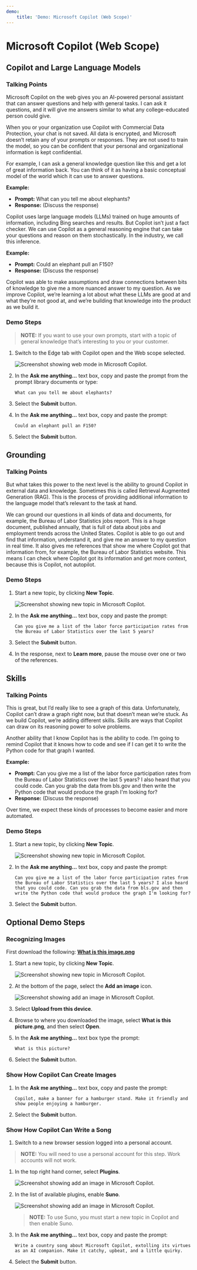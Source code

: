 ```yaml
---
demo:
    title: 'Demo: Microsoft Copilot (Web Scope)'
---
```


# Microsoft Copilot (Web Scope)

## Copilot and Large Language Models

### Talking Points

Microsoft Copilot on the web gives you an AI-powered personal assistant that can answer questions and help with general tasks. I can ask it questions, and it will give me answers similar to what any college-educated person could give.

When you or your organization use Copilot with Commercial Data Protection, your chat is not saved. All data is encrypted, and Microsoft doesn’t retain any of your prompts or responses. They are not used to train the model, so you can be confident that your personal and organizational information is kept confidential.

For example, I can ask a general knowledge question like this and get a lot of great information back. You can think of it as having a basic conceptual model of the world which it can use to answer questions.

**Example:**
- **Prompt:** What can you tell me about elephants?
- **Response:** (Discuss the response)

Copilot uses large language models (LLMs) trained on huge amounts of information, including Bing searches and results. But Copilot isn’t just a fact checker. We can use Copilot as a general reasoning engine that can take your questions and reason on them stochastically. In the industry, we call this inference.

**Example:**
- **Prompt:** Could an elephant pull an F150?
- **Response:** (Discuss the response)

Copilot was able to make assumptions and draw connections between bits of knowledge to give me a more nuanced answer to my question. As we improve Copilot, we’re learning a lot about what these LLMs are good at and what they’re not good at, and we’re building that knowledge into the product as we build it.

### Demo Steps

> **NOTE:** If you want to use your own prompts, start with a topic of general knowledge that’s interesting to you or your customer.

1. Switch to the Edge tab with Copilot open and the Web scope selected.

    ![Screenshot showing web mode in Microsoft Copilot.](../Demos/Media/web_mode.png)

1. In the **Ask me anything...** text box, copy and paste the prompt from the prompt library documents or type:
    ```text
    What can you tell me about elephants?
    ```
1. Select the **Submit** button.
1. In the **Ask me anything...** text box, copy and paste the prompt:
    ```text
    Could an elephant pull an F150?
    ```
1. Select the **Submit** button.

## Grounding

### Talking Points

But what takes this power to the next level is the ability to ground Copilot in external data and knowledge. Sometimes this is called Retrieval Augmented Generation (RAG). This is the process of providing additional information to the language model that’s relevant to the task at hand.

We can ground our questions in all kinds of data and documents, for example, the Bureau of Labor Statistics jobs report. This is a huge document, published annually, that is full of data about jobs and employment trends across the United States. Copilot is able to go out and find that information, understand it, and give me an answer to my question in real time. It also gives me references that show me where Copilot got that information from, for example, the Bureau of Labor Statistics website. This means I can check where Copilot got its information and get more context, because this is Copilot, not autopilot.

### Demo Steps

1. Start a new topic, by clicking **New Topic**.

    ![Screenshot showing new topic in Microsoft Copilot.](../Demos/Media/new_topic.png)

1. In the **Ask me anything...** text box, copy and paste the prompt:

    ```text
    Can you give me a list of the labor force participation rates from the Bureau of Labor Statistics over the last 5 years?
    ```
1. Select the **Submit** button.
1. In the response, next to **Learn more**, pause the mouse over one or two of the references.

## Skills

### Talking Points

This is great, but I’d really like to see a graph of this data. Unfortunately, Copilot can’t draw a graph right now, but that doesn’t mean we’re stuck. As we build Copilot, we’re adding different skills. Skills are ways that Copilot can draw on its reasoning power to solve problems.

Another ability that I know Copilot has is the ability to code. I’m going to remind Copilot that it knows how to code and see if I can get it to write the Python code for that graph I wanted.

**Example:**
- **Prompt:** Can you give me a list of the labor force participation rates from the Bureau of Labor Statistics over the last 5 years? I also heard that you could code. Can you grab the data from bls.gov and then write the Python code that would produce the graph I'm looking for?
- **Response:** (Discuss the response)

Over time, we expect these kinds of processes to become easier and more automated.

### Demo Steps

1. Start a new topic, by clicking **New Topic**.

    ![Screenshot showing new topic in Microsoft Copilot.](../Demos/Media/new_topic.png)

1. In the **Ask me anything...** text box, copy and paste the prompt:

    ```text
    Can you give me a list of the labor force participation rates from the Bureau of Labor Statistics over the last 5 years? I also heard that you could code. Can you grab the data from bls.gov and then write the Python code that would produce the graph I'm looking for?
    ```

1. Select the **Submit** button.

## Optional Demo Steps

### Recognizing Images

First download the following: [**What is this image.png**](https://github.com/MicrosoftLearning/MS-4012-Microsoft-Copilot-Unlocked/raw/master/Allfiles/Demo%20Sample%20Docs/what_is_this_image.png)

1. Start a new topic, by clicking **New Topic**.

    ![Screenshot showing new topic in Microsoft Copilot.](../Demos/Media/new_topic.png)

1. At the bottom of the page, select the **Add an image** icon.

    ![Screenshot showing add an image in Microsoft Copilot.](../Demos/Media/add_an_image.png)

1. Select **Upload from this device**.
1. Browse to where you downloaded the image, select **What is this picture.png**, and then select **Open**.
1. In the **Ask me anything…** text box type the prompt:

    ```text
    What is this picture?
    ```

1. Select the **Submit** button.

### Show How Copilot Can Create Images

1. In the **Ask me anything...** text box, copy and paste the prompt:

    ```text
    Copilot, make a banner for a hamburger stand. Make it friendly and show people enjoying a hamburger.
    ```

1. Select the **Submit** button.

### Show How Copilot Can Write a Song

1. Switch to a new browser session logged into a personal account.

> **NOTE:** You will need to use a personal account for this step. Work accounts will not work.

1. In the top right hand corner, select **Plugins**.

    ![Screenshot showing add an image in Microsoft Copilot.](../Demos/Media/copilot_plugins.png)

1. In the list of available plugins, enable **Suno**.

    ![Screenshot showing add an image in Microsoft Copilot.](../Demos/Media/copilot_suno.png)

    > **NOTE:** To use Suno, you must start a new topic in Copilot and then enable Suno.

1. In the **Ask me anything...** text box, copy and paste the prompt:

    ```text
    Write a country song about Microsoft Copilot, extolling its virtues as an AI companion. Make it catchy, upbeat, and a little quirky.
    ```
    
1. Select the **Submit** button.
